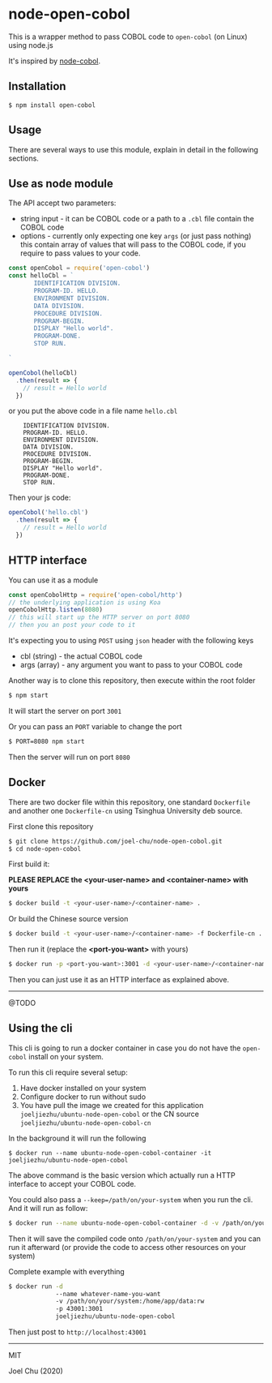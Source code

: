 # node-open-cobol

This is a wrapper method to pass COBOL code to `open-cobol` (on Linux) using node.js

It's inspired by [node-cobol](https://github.com/IonicaBizau/node-cobol).

## Installation

```
$ npm install open-cobol
```

## Usage

There are several ways to use this module, explain in detail in the following sections.

## Use as node module

The API accept two parameters:

* string input - it can be COBOL code or a path to a `.cbl` file contain the COBOL code
* options - currently only expecting one key `args` (or just pass nothing) this contain array of values that will pass to the COBOL code, if you require to pass values to your code.

```js
const openCobol = require('open-cobol')
const helloCbl = `
       IDENTIFICATION DIVISION.
       PROGRAM-ID. HELLO.
       ENVIRONMENT DIVISION.
       DATA DIVISION.
       PROCEDURE DIVISION.
       PROGRAM-BEGIN.
       DISPLAY "Hello world".
       PROGRAM-DONE.
       STOP RUN.

`

openCobol(helloCbl)
  .then(result => {
    // result = Hello world
  })
```

or you put the above code in a file name `hello.cbl`

```
    IDENTIFICATION DIVISION.
    PROGRAM-ID. HELLO.
    ENVIRONMENT DIVISION.
    DATA DIVISION.
    PROCEDURE DIVISION.
    PROGRAM-BEGIN.
    DISPLAY "Hello world".
    PROGRAM-DONE.
    STOP RUN.
```

Then your js code:

```js
openCobol('hello.cbl')
  .then(result => {
    // result = Hello world
  })

```

## HTTP interface

You can use it as a module

```js
const openCobolHttp = require('open-cobol/http')
// the underlying application is using Koa
openCobolHttp.listen(8080)
// this will start up the HTTP server on port 8080
// then you an post your code to it
```

It's expecting you to using `POST` using `json` header
with the following keys

* cbl (string) - the actual COBOL code
* args (array<any>) - any argument you want to pass to your COBOL code  

Another way is to clone this repository, then execute within the root folder

```sh
$ npm start
```

It will start the server on port `3001`

Or you can pass an `PORT` variable to change the port

```sh
$ PORT=8080 npm start
```

Then the server will run on port `8080`

## Docker

There are two docker file within this repository, one standard `Dockerfile` and another one `Dockerfile-cn` using Tsinghua University deb source.

First clone this repository

```sh
$ git clone https://github.com/joel-chu/node-open-cobol.git
$ cd node-open-cobol
```

First build it:

**PLEASE REPLACE the &lt;your-user-name&gt; and &lt;container-name&gt; with yours**

```sh
$ docker build -t <your-user-name>/<container-name> .
```

Or build the Chinese source version

```sh
$ docker build -t <your-user-name>/<container-name> -f Dockerfile-cn .
```

Then run it (replace the **&lt;port-you-want&gt;** with yours)

```sh
$ docker run -p <port-you-want>:3001 -d <your-user-name>/<container-name>  
```

Then you can just use it as an HTTP interface as explained above.

---

@TODO 

## Using the cli 

This cli is going to run a docker container in case you do not have the `open-cobol` install on your system.

To run this cli require several setup:

1. Have docker installed on your system
2. Configure docker to run without sudo 
3. You have pull the image we created for this application `joeljiezhu/ubuntu-node-open-cobol` or the CN source `joeljiezhu/ubuntu-node-open-cobol-cn`

In the background it will run the following

```
$ docker run --name ubuntu-node-open-cobol-container -it joeljiezhu/ubuntu-node-open-cobol 

```

The above command is the basic version which actually run a HTTP interface to accept your COBOL code.

You could also pass a `--keep=/path/on/your-system` when you run the cli. And it will run as follow:

```sh
$ docker run --name ubuntu-node-open-cobol-container -d -v /path/on/your-system:/home/app/data:rw joeljiezhu/ubuntu-node-open-cobol  
```

Then it will save the compiled code onto `/path/on/your-system` and you can run it afterward (or provide the code to access other resources on your system)


Complete example with everything 

```sh
$ docker run -d
             --name whatever-name-you-want
             -v /path/on/your/system:/home/app/data:rw 
             -p 43001:3001 
             joeljiezhu/ubuntu-node-open-cobol
```

Then just post to `http://localhost:43001`

---

MIT

Joel Chu (2020)
